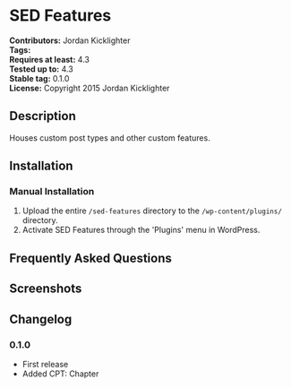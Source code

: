 # SED Features #
**Contributors:**      Jordan Kicklighter  
**Tags:**  
**Requires at least:** 4.3  
**Tested up to:**      4.3  
**Stable tag:**        0.1.0  
**License:**           Copyright 2015 Jordan Kicklighter  

## Description ##

Houses custom post types and other custom features.

## Installation ##

### Manual Installation ###

1. Upload the entire `/sed-features` directory to the `/wp-content/plugins/` directory.
2. Activate SED Features through the 'Plugins' menu in WordPress.

## Frequently Asked Questions ##


## Screenshots ##


## Changelog ##

### 0.1.0 ###
* First release
* Added CPT: Chapter
